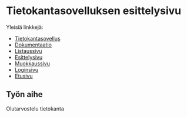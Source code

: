 # Tietokantasovelluksen esittelysivu

Yleisiä linkkejä:

* [Tietokantasovellus](http://tuukkatu.users.cs.helsinki.fi/tietokantasovellus/)
* [Dokumentaatio](https://github.com/tuukkatu/Tsoha-Bootstrap/blob/master/doc/dokumentaatio.pdf)
* [Listaussivu](http://tuukkatu.users.cs.helsinki.fi/tietokantasovellus/olut/frontpage)
* [Esittelysivu](http://tuukkatu.users.cs.helsinki.fi/tietokantasovellus/olut/1)
* [Muokkaussivu](http://tuukkatu.users.cs.helsinki.fi/tietokantasovellus/olut/1/edit)
* [Loginsivu](http://tuukkatu.users.cs.helsinki.fi/tietokantasovellus/login)
* [Etusivu](http://tuukkatu.users.cs.helsinki.fi/tietokantasovellus/olut/frontpage)

## Työn aihe

Olutarvostelu tietokanta 
